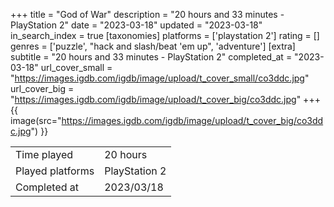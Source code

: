 +++
title = "God of War"
description = "20 hours and 33 minutes - PlayStation 2"
date = "2023-03-18"
updated = "2023-03-18"
in_search_index = true
[taxonomies]
platforms = ['playstation 2']
rating = []
genres = ['puzzle', "hack and slash/beat 'em up", 'adventure']
[extra]
subtitle = "20 hours and 33 minutes - PlayStation 2"
completed_at = "2023-03-18"
url_cover_small = "https://images.igdb.com/igdb/image/upload/t_cover_small/co3ddc.jpg"
url_cover_big = "https://images.igdb.com/igdb/image/upload/t_cover_big/co3ddc.jpg"
+++
{{ image(src="https://images.igdb.com/igdb/image/upload/t_cover_big/co3ddc.jpg") }}

|              |            |
| ------------ | ---------- |
| Time played  | 20 hours |
| Played platforms    | PlayStation 2 |
| Completed at | 2023/03/18 |


